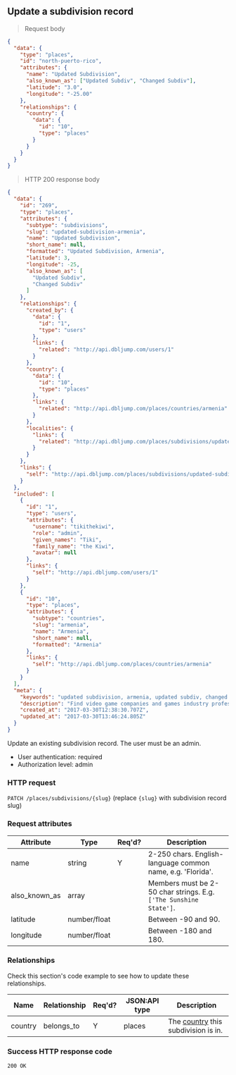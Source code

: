 ## <a name="subdivs_update"></a>Update a subdivision record

> Request body

```JSON
{
  "data": {
    "type": "places",
    "id": "north-puerto-rico",
    "attributes": {
      "name": "Updated Subdivision",
      "also_known_as": ["Updated Subdiv", "Changed Subdiv"],
      "latitude": "3.0",
      "longitude": "-25.00"
    },
    "relationships": {
      "country": {
        "data": {
          "id": "10",
          "type": "places"
        }
      }
    }
  }
}
```

> HTTP 200 response body

```JSON
{
  "data": {
    "id": "269",
    "type": "places",
    "attributes": {
      "subtype": "subdivisions",
      "slug": "updated-subdivision-armenia",
      "name": "Updated Subdivision",
      "short_name": null,
      "formatted": "Updated Subdivision, Armenia",
      "latitude": 3,
      "longitude": -25,
      "also_known_as": [
        "Updated Subdiv",
        "Changed Subdiv"
      ]
    },
    "relationships": {
      "created_by": {
        "data": {
          "id": "1",
          "type": "users"
        },
        "links": {
          "related": "http://api.dbljump.com/users/1"
        }
      },
      "country": {
        "data": {
          "id": "10",
          "type": "places"
        },
        "links": {
          "related": "http://api.dbljump.com/places/countries/armenia"
        }
      },
      "localities": {
        "links": {
          "related": "http://api.dbljump.com/places/subdivisions/updated-subdivision-armenia/localities"
        }
      }
    },
    "links": {
      "self": "http://api.dbljump.com/places/subdivisions/updated-subdivision-armenia"
    }
  },
  "included": [
    {
      "id": "1",
      "type": "users",
      "attributes": {
        "username": "tikithekiwi",
        "role": "admin",
        "given_names": "Tiki",
        "family_name": "the Kiwi",
        "avatar": null
      },
      "links": {
        "self": "http://api.dbljump.com/users/1"
      }
    },
    {
      "id": "10",
      "type": "places",
      "attributes": {
        "subtype": "countries",
        "slug": "armenia",
        "name": "Armenia",
        "short_name": null,
        "formatted": "Armenia"
      },
      "links": {
        "self": "http://api.dbljump.com/places/countries/armenia"
      }
    }
  ],
  "meta": {
    "keywords": "updated subdivision, armenia, updated subdiv, changed subdiv, state, county, place, dbljump, video games, pc games, gaming",
    "description": "Find video game companies and games industry professionals from Updated Subdivision, Armenia at Dbljump.",
    "created_at": "2017-03-30T12:38:30.707Z",
    "updated_at": "2017-03-30T13:46:24.805Z"
  }
}
```

Update an existing subdivision record. The user must be an admin.

* User authentication: required
* Authorization level: admin

### HTTP request

`PATCH /places/subdivisions/{slug}` (replace `{slug}` with subdivision record slug)

### Request attributes

Attribute | Type | Req'd? | Description
--------- | ---- | ------ | -----------
name | string | Y | 2-250 chars. English-language common name, e.g. 'Florida'.
also_known_as | array | | Members must be 2-50 char strings. E.g. `['The Sunshine State']`.
latitude | number/float | | Between -90 and 90.
longitude | number/float | | Between -180 and 180.

### Relationships

Check this section's code example to see how to update these relationships.

Name | Relationship | Req'd? | JSON:API type | Description
---- | ------------ | ------ | ------------- | ----------
country | belongs_to | Y | places | The [country](#countries_intro) this subdivision is in.

### Success HTTP response code

`200 OK`
